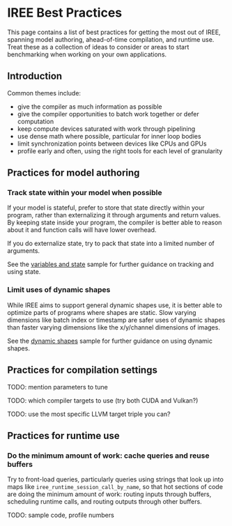 # IREE Best Practices

This page contains a list of best practices for getting the most out of IREE,
spanning model authoring, ahead-of-time compilation, and runtime use. Treat
these as a collection of ideas to consider or areas to start benchmarking when
working on your own applications.

## Introduction

Common themes include:

* give the compiler as much information as possible
* give the compiler opportunities to batch work together or defer computation
* keep compute devices saturated with work through pipelining
* use dense math where possible, particular for inner loop bodies
* limit synchronization points between devices like CPUs and GPUs
* profile early and often, using the right tools for each level of granularity

## Practices for model authoring

### Track state within your model when possible

If your model is stateful, prefer to store that state directly within your
program, rather than externalizing it through arguments and return values. By
keeping state inside your program, the compiler is better able to reason about
it and function calls will have lower overhead.

If you do externalize state, try to pack that state into a limited number of
arguments.

See the
[variables and state](https://github.com/google/iree/tree/main/iree/samples/variables_and_state)
sample for further guidance on tracking and using state.

### Limit uses of dynamic shapes

While IREE aims to support general dynamic shapes use, it is better able to
optimize parts of programs where shapes are static. Slow varying dimensions
like batch index or timestamp are safer uses of dynamic shapes than faster
varying dimensions like the x/y/channel dimensions of images.

See the
[dynamic shapes](https://github.com/google/iree/tree/main/iree/samples/dynamic_shapes)
sample for further guidance on using dynamic shapes.

## Practices for compilation settings

TODO: mention parameters to tune

TODO: which compiler targets to use (try both CUDA and Vulkan?)

TODO: use the most specific LLVM target triple you can?

## Practices for runtime use

### Do the minimum amount of work: cache queries and reuse buffers

Try to front-load queries, particularly queries using strings that look up into
maps like `iree_runtime_session_call_by_name`, so that hot sections of code are
doing the minimum amount of work: routing inputs through buffers, scheduling
runtime calls, and routing outputs through other buffers.

TODO: sample code, profile numbers
